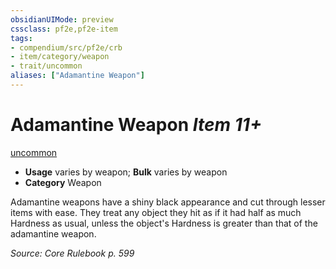 ```yaml
---
obsidianUIMode: preview
cssclass: pf2e,pf2e-item
tags:
- compendium/src/pf2e/crb
- item/category/weapon
- trait/uncommon
aliases: ["Adamantine Weapon"]
---
```

# Adamantine Weapon *Item 11+*  
[uncommon](../../../Rules/traits/uncommon.md)  

- **Usage** varies by weapon; **Bulk** varies by weapon
- **Category** Weapon

Adamantine weapons have a shiny black appearance and cut through lesser items with ease. They treat any object they hit as if it had half as much Hardness as usual, unless the object's Hardness is greater than that of the adamantine weapon.

*Source: Core Rulebook p. 599*